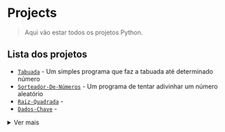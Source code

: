 # Projects

> Aqui vão estar todos os projetos Python.

## Lista dos projetos

- [`Tabuada`](Tabuada) - Um simples programa que faz a tabuada até determinado número
- [`Sorteador-De-Números`](Sorteador-De-Números) - Um programa de tentar adivinhar um número aleatório
- [`Raiz-Quadrada`](Raiz-Quadrada) - 
- [`Dados-Chave`](Dados-Chave) - 

<details>
<summary>Ver mais</summary>

- [`Descobrir-O-Fatorial`](Descobrir-O-Fatorial) - 
- [`Hackeador`](Hackeado) - 
- 7

</details>
